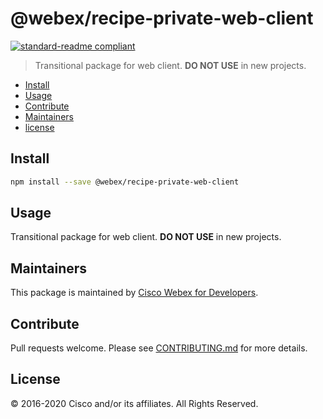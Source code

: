 # @webex/recipe-private-web-client

[![standard-readme compliant](https://img.shields.io/badge/readme%20style-standard-brightgreen.svg?style=flat-square)](https://github.com/RichardLitt/standard-readme)

> Transitional package for web client. **DO NOT USE** in new projects.

- [Install](#install)
- [Usage](#usage)
- [Contribute](#contribute)
- [Maintainers](#maintainers)
- [license](#license)

## Install

```bash
npm install --save @webex/recipe-private-web-client
```

## Usage

Transitional package for web client. **DO NOT USE** in new projects.

## Maintainers

This package is maintained by [Cisco Webex for Developers](https://developer.webex.com/).

## Contribute

Pull requests welcome. Please see [CONTRIBUTING.md](https://github.com/webex/webex-js-sdk/blob/master/CONTRIBUTING.md) for more details.

## License

© 2016-2020 Cisco and/or its affiliates. All Rights Reserved.
